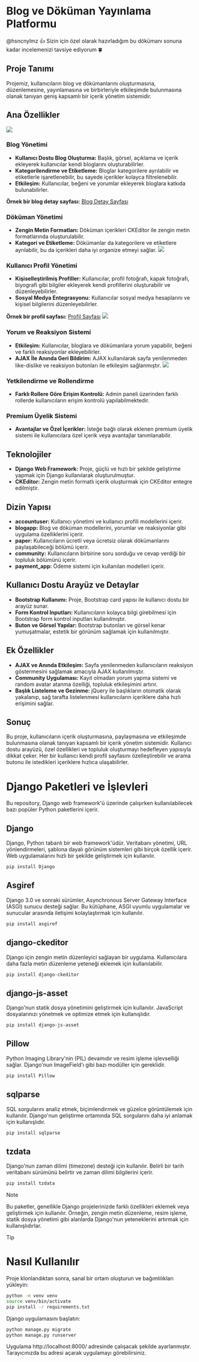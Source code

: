 # Blog ve Döküman Yayınlama Platformu

@hsncnylmz :+1: Sizin için özel olarak hazırladığım bu dökümanı sonuna kadar incelemenizi tavsiye ediyorum :four_leaf_clover:	

## Proje Tanımı

Projemiz, kullanıcıların blog ve dökümanlarını oluşturmasına, düzenlemesine, yayınlamasına ve birbirleriyle etkileşimde bulunmasına olanak tanıyan geniş kapsamlı bir içerik yönetim sistemidir.

## Ana Özellikler
![](static/img/code_blog_anasayfa.png)

### Blog Yönetimi

- **Kullanıcı Dostu Blog Oluşturma:** Başlık, görsel, açıklama ve içerik ekleyerek kullanıcılar kendi bloglarını oluşturabilirler.
- **Kategorilendirme ve Etiketleme:** Bloglar kategorilere ayrılabilir ve etiketlerle işaretlenebilir, bu sayede içerikler kolayca filtrelenebilir.
- **Etkileşim:** Kullanıcılar, beğeni ve yorumlar ekleyerek bloglara katkıda bulunabilirler.

**Örnek bir blog detay sayfası:** [Blog Detay Sayfası](https://blogcode.azurewebsites.net/blogs/doguran-da-google-olduren-de-bir-zamanlar-hepimizin-kullandg-tarayc-arac-cubuklarna-ne-oldu)

### Döküman Yönetimi

- **Zengin Metin Formatları:** Döküman içerikleri CKEditor ile zengin metin formatlarında oluşturulabilir.
- **Kategori ve Etiketleme:** Dökümanlar da kategorilere ve etiketlere ayrılabilir, bu da içerikleri daha iyi organize etmeyi sağlar.
![](static/img/code_blog_dokument_pay.png)

### Kullanıcı Profil Yönetimi

- **Kişiselleştirilmiş Profiller:** Kullanıcılar, profil fotoğrafı, kapak fotoğrafı, biyografi gibi bilgiler ekleyerek kendi profillerini oluşturabilir ve düzenleyebilirler.
- **Sosyal Medya Entegrasyonu:** Kullanıcılar sosyal medya hesaplarını ve kişisel bilgilerini düzenleyebilirler.

**Örnek bir profil sayfası:** [Profil Sayfası](https://blogcode.azurewebsites.net/account/profile/hasan/)
![](static/img/code_blog_profil.png)

### Yorum ve Reaksiyon Sistemi

- **Etkileşim:** Kullanıcılar, bloglara ve dökümanlara yorum yapabilir, beğeni ve farklı reaksiyonlar ekleyebilirler.
- **AJAX İle Anında Geri Bildirim:** AJAX kullanılarak sayfa yenilenmeden like-dislike ve reaksiyon butonları ile etkileşim sağlanmıştır.
![](static/img/code_blog_sss_2.png)

### Yetkilendirme ve Rollendirme

- **Farklı Rollere Göre Erişim Kontrolü:** Admin paneli üzerinden farklı rollerde kullanıcıların erişim kontrolü yapılabilmektedir.

### Premium Üyelik Sistemi

- **Avantajlar ve Özel İçerikler:** İsteğe bağlı olarak eklenen premium üyelik sistemi ile kullanıcılara özel içerik veya avantajlar tanımlanabilir.

## Teknolojiler

- **Django Web Framework:** Proje, güçlü ve hızlı bir şekilde geliştirme yapmak için Django kullanılarak oluşturulmuştur.
- **CKEditor:** Zengin metin formatlı içerik oluşturmak için CKEditor entegre edilmiştir.

## Dizin Yapısı

- **accountuser:** Kullanıcı yönetimi ve kullanıcı profili modellerini içerir.
- **blogapp:** Blog ve döküman modellerini, yorumlar ve reaksiyonlar gibi uygulama özelliklerini içerir.
- **paper:** Kullanıcıların ücretli veya ücretsiz olarak dökümanlarını paylaşabileceği bölümü içerir.
- **community:** Kullanıcıların birbirine soru sorduğu ve cevap verdiği bir topluluk bölümünü içerir.
- **payment_app:** Ödeme sistemi için kullanılan modelleri içerir.

## Kullanıcı Dostu Arayüz ve Detaylar

- **Bootstrap Kullanımı:** Proje, Bootstrap card yapısı ile kullanıcı dostu bir arayüz sunar.
- **Form Kontrol Inputları:** Kullanıcıların kolayca bilgi girebilmesi için Bootstrap form kontrol inputları kullanılmıştır.
- **Buton ve Görsel Yapılar:** Bootstrap butonları ve görsel kenar yumuşatmalar, estetik bir görünüm sağlamak için kullanılmıştır.

## Ek Özellikler

- **AJAX ve Anında Etkileşim:** Sayfa yenilenmeden kullanıcıların reaksiyon göstermesini sağlamak amacıyla AJAX kullanılmıştır.
- **Community Uygulaması:** Kayıt olmadan yorum yapma sistemi ve random avatar atanma özelliği, topluluk etkileşimini artırır.
- **Başlık Listeleme ve Gezinme:** jQuery ile başlıkların otomatik olarak yakalanıp, sağ tarafta listelenmesi kullanıcıların içeriklere daha hızlı erişimini sağlar.

## Sonuç

Bu proje, kullanıcıların içerik oluşturmasına, paylaşmasına ve etkileşimde bulunmasına olanak tanıyan kapsamlı bir içerik yönetim sistemidir. Kullanıcı dostu arayüzü, özel özellikleri ve topluluk oluşturmayı hedefleyen yapısıyla dikkat çeker. Her bir kullanıcı kendi profil sayfasını özelleştirebilir ve arama butonu ile istedikleri içeriklere hızlıca ulaşabilirler.

# Django Paketleri ve İşlevleri

Bu repository, Django web framework'ü üzerinde çalışırken kullanılabilecek bazı popüler Python paketlerini içerir.

## Django

Django, Python tabanlı bir web framework'üdür. Veritabanı yönetimi, URL yönlendirmeleri, şablona dayalı görünüm sistemleri gibi birçok özellik içerir. Web uygulamalarını hızlı bir şekilde geliştirmek için kullanılır.

```bash
pip install Django 
```

## Asgiref

Django 3.0 ve sonraki sürümler, Asynchronous Server Gateway Interface (ASGI) sunucu desteği sağlar. Bu kütüphane, ASGI uyumlu uygulamalar ve sunucular arasında iletişimi kolaylaştırmak için kullanılır.

```bash
pip install asgiref
```

## django-ckeditor

Django için zengin metin düzenleyici sağlayan bir uygulama. Kullanıcılara daha fazla metin düzenleme yeteneği eklemek için kullanılabilir.

```bash
pip install django-ckeditor
```

## django-js-asset

Django'nun statik dosya yönetimini geliştirmek için kullanılır. JavaScript dosyalarınızı yönetmek ve optimize etmek için kullanışlıdır.

```bash
pip install django-js-asset
```

## Pillow

Python Imaging Library'nin (PIL) devamıdır ve resim işleme işlevselliği sağlar. Django'nun ImageField'ı gibi bazı modüller için gereklidir.

```bash
pip install Pillow
```

## sqlparse

SQL sorgularını analiz etmek, biçimlendirmek ve güzelce görüntülemek için kullanılır. Django'nun geliştirme ortamında SQL sorgularını daha iyi anlamak için kullanışlıdır.

```bash
pip install sqlparse
```

## tzdata

Django'nun zaman dilimi (timezone) desteği için kullanılır. Belirli bir tarih veritabanı sürümünü belirtir ve zaman dilimi bilgilerini içerir.

```bash
pip install tzdata
```

> [!NOTE]
> Bu paketler, genellikle Django projelerinizde farklı özellikleri eklemek veya geliştirmek için kullanılır. Örneğin, zengin metin düzenleme, resim işleme, statik dosya yönetimi gibi alanlarda Django'nun yeteneklerini artırmak için kullanışlıdırlar.


> [!TIP]
> # Nasıl Kullanılır
> Proje klonlandıktan sonra, sanal bir ortam oluşturun ve bağımlılıkları yükleyin:

```bash
python -m venv venv
source venv/bin/activate
pip install -r requirements.txt
```

Django uygulamasını başlatın:

```bash
python manage.py migrate
python manage.py runserver
```

Uygulama http://localhost:8000/ adresinde çalışacak şekilde ayarlanmıştır. Tarayıcınızda bu adresi açarak uygulamayı görebilirsiniz.
